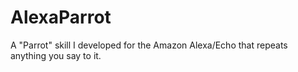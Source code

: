 # AlexaParrot
A "Parrot" skill I developed for the Amazon Alexa/Echo that repeats anything you say to it.
